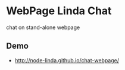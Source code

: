 WebPage Linda Chat
===================
chat on stand-alone webpage


## Demo

- http://node-linda.github.io/chat-webpage/

